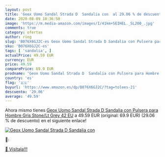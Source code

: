 ```yaml
---
layout: post
title: 'Geox Uomo Sandal Strada D  Sandalia con  al 29.06 % de descuento'
date: 2020-08-09 18:36:58
image: 'https://m.media-amazon.com/images/I/41km+5EIHEL._SL200_.jpg'
comments: true
category: ofertas
author: ring
slug: 'B076X6GJ2C-es Geox Uomo Sandal Strada D Sandalia con Pulsera para Hombre...'
sku: 'B076X6GJ2C-es'
tags: [ 'sandalia', ]
actualPrice: 49.59 EUR
currency: EUR
price: 49.59
comparePrice: 69.9 EUR
prodname: 'Geox Uomo Sandal Strada D  Sandalia con Pulsera para Hombre  Gris  Stone/Lt Grey   42 EU'
country: 'es'
flag: '🇪🇸'
buyurl: 'https://www.amazon.es/dp/B076X6GJ2C/?tag=tolees-21'
descuento: '29.06'
average: '49.59'
---
```


Ahora mismo tienes [Geox Uomo Sandal Strada D  Sandalia con Pulsera para Hombre  Gris  Stone/Lt Grey   42 EU](https://www.amazon.es/dp/B076X6GJ2C/?tag=tolees-21) a 49.59 EUR (original: 69.9 EUR) (29.06 %  de descuento) en el siguiente enlace!

[![Geox Uomo Sandal Strada D  Sandalia con ](https://m.media-amazon.com/images/I/41km+5EIHEL._SL200_.jpg)](https://www.amazon.es/dp/B076X6GJ2C/?tag=tolees-21)

🔎:


[🛒 Visítala!!!](https://www.amazon.es/dp/B076X6GJ2C/?tag=tolees-21)
